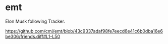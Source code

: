# emt
Elon Musk following Tracker.

https://github.com/cmj/emt/blob/43c9337adaf98fe7eecd6e41c6b0dba16e6be306/friends.diff#L1-L50
